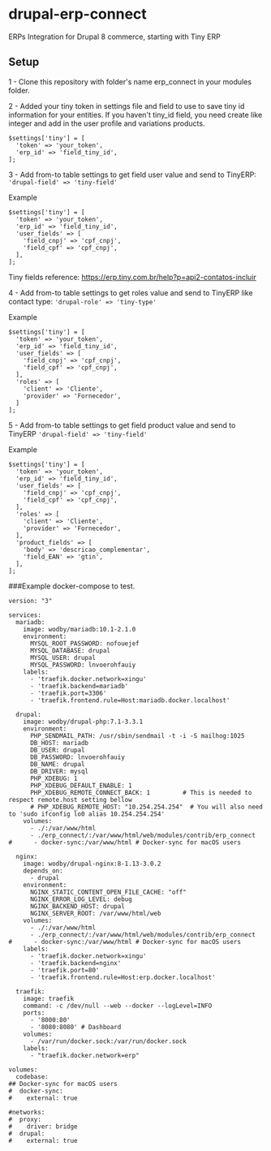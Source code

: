 # drupal-erp-connect
ERPs Integration for Drupal 8 commerce, starting with Tiny ERP

## Setup
1 - Clone this repository with folder's name erp_connect in your modules folder.

2 - Added your tiny token in settings file and 
field to use to save tiny id information for your entities. If you haven't tiny_id field, you need create like integer and add in the user profile and variations products.
```
$settings['tiny'] = [
  'token' => 'your_token',
  'erp_id' => 'field_tiny_id',
];
```

3 - Add from-to table settings to get field user value and send to TinyERP: 
`'drupal-field' => 'tiny-field'`

Example
```
$settings['tiny'] = [
  'token' => 'your_token',
  'erp_id' => 'field_tiny_id',
  'user_fields' => [
    'field_cnpj' => 'cpf_cnpj',
    'field_cpf' => 'cpf_cnpj',
  ],
];
```
Tiny fields reference: https://erp.tiny.com.br/help?p=api2-contatos-incluir

4 - Add from-to table settings to get roles value and send to TinyERP like contact type: 
`'drupal-role' => 'tiny-type'`

Example
```
$settings['tiny'] = [
  'token' => 'your_token',
  'erp_id' => 'field_tiny_id',
  'user_fields' => [
    'field_cnpj' => 'cpf_cnpj',
    'field_cpf' => 'cpf_cnpj',
  ],
  'roles' => [
    'client' => 'Cliente',
    'provider' => 'Fornecedor',
  ]
];

```

5 - Add from-to table settings to get field product value and send to TinyERP
`'drupal-field' => 'tiny-field'`

Example
```
$settings['tiny'] = [
  'token' => 'your_token',
  'erp_id' => 'field_tiny_id',
  'user_fields' => [
    'field_cnpj' => 'cpf_cnpj',
    'field_cpf' => 'cpf_cnpj',
  ],
  'roles' => [
    'client' => 'Cliente',
    'provider' => 'Fornecedor',
  ],
  'product_fields' => [
    'body' => 'descricao_complementar',
    'field_EAN' => 'gtin',
  ],
];

```

###Example docker-compose to test.

```docker-compose
version: "3"

services:
  mariadb:
    image: wodby/mariadb:10.1-2.1.0
    environment:
      MYSQL_ROOT_PASSWORD: nofouejef
      MYSQL_DATABASE: drupal
      MYSQL_USER: drupal
      MYSQL_PASSWORD: lnvoerohfauiy
    labels:
      - 'traefik.docker.network=xingu'
      - 'traefik.backend=mariadb'
      - 'traefik.port=3306'
      - 'traefik.frontend.rule=Host:mariadb.docker.localhost'

  drupal:
    image: wodby/drupal-php:7.1-3.3.1
    environment:
      PHP_SENDMAIL_PATH: /usr/sbin/sendmail -t -i -S mailhog:1025
      DB_HOST: mariadb
      DB_USER: drupal
      DB_PASSWORD: lnvoerohfauiy
      DB_NAME: drupal
      DB_DRIVER: mysql
      PHP_XDEBUG: 1
      PHP_XDEBUG_DEFAULT_ENABLE: 1
      PHP_XDEBUG_REMOTE_CONNECT_BACK: 1         # This is needed to respect remote.host setting bellow
      # PHP_XDEBUG_REMOTE_HOST: "10.254.254.254"  # You will also need to 'sudo ifconfig lo0 alias 10.254.254.254'
    volumes:
      - ./:/var/www/html
      - ./erp_connect/:/var/www/html/web/modules/contrib/erp_connect
#      - docker-sync:/var/www/html # Docker-sync for macOS users

  nginx:
    image: wodby/drupal-nginx:8-1.13-3.0.2
    depends_on:
      - drupal
    environment:
      NGINX_STATIC_CONTENT_OPEN_FILE_CACHE: "off"
      NGINX_ERROR_LOG_LEVEL: debug
      NGINX_BACKEND_HOST: drupal
      NGINX_SERVER_ROOT: /var/www/html/web
    volumes:
      - ./:/var/www/html
      - ./erp_connect/:/var/www/html/web/modules/contrib/erp_connect
#      - docker-sync:/var/www/html # Docker-sync for macOS users
    labels:
      - 'traefik.docker.network=xingu'
      - 'traefik.backend=nginx'
      - 'traefik.port=80'
      - 'traefik.frontend.rule=Host:erp.docker.localhost'

  traefik:
    image: traefik
    command: -c /dev/null --web --docker --logLevel=INFO
    ports:
      - '8000:80'
      - '8080:8080' # Dashboard
    volumes:
      - /var/run/docker.sock:/var/run/docker.sock
    labels:
      - "traefik.docker.network=erp"

volumes:
  codebase:
## Docker-sync for macOS users
#  docker-sync:
#    external: true

#networks:
#  proxy:
#    driver: bridge
#  drupal:
#    external: true
```